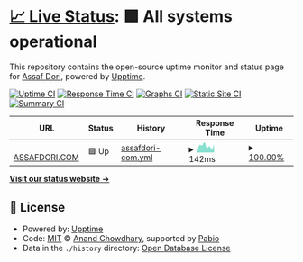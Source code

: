 # [📈 Live Status](https://demo.upptime.js.org): <!--live status--> **🟩 All systems operational**

This repository contains the open-source uptime monitor and status page for [Assaf Dori](assafdori.com), powered by [Upptime](https://github.com/upptime/upptime).

[![Uptime CI](https://github.com/assafdori/up/workflows/Uptime%20CI/badge.svg)](https://github.com/assafdori/up/actions?query=workflow%3A%22Uptime+CI%22)
[![Response Time CI](https://github.com/assafdori/up/workflows/Response%20Time%20CI/badge.svg)](https://github.com/assafdori/up/actions?query=workflow%3A%22Response+Time+CI%22)
[![Graphs CI](https://github.com/assafdori/up/workflows/Graphs%20CI/badge.svg)](https://github.com/assafdori/up/actions?query=workflow%3A%22Graphs+CI%22)
[![Static Site CI](https://github.com/assafdori/up/workflows/Static%20Site%20CI/badge.svg)](https://github.com/assafdori/up/actions?query=workflow%3A%22Static+Site+CI%22)
[![Summary CI](https://github.com/assafdori/up/workflows/Summary%20CI/badge.svg)](https://github.com/assafdori/up/actions?query=workflow%3A%22Summary+CI%22)

<!--start: status pages-->
<!-- This summary is generated by Upptime (https://github.com/upptime/upptime) -->
<!-- Do not edit this manually, your changes will be overwritten -->
<!-- prettier-ignore -->
| URL | Status | History | Response Time | Uptime |
| --- | ------ | ------- | ------------- | ------ |
| <img alt="" src="https://icons.duckduckgo.com/ip3/assafdori.com.ico" height="13"> [ASSAFDORI.COM](https://assafdori.com) | 🟩 Up | [assafdori-com.yml](https://github.com/assafdori/up/commits/HEAD/history/assafdori-com.yml) | <details><summary><img alt="Response time graph" src="./graphs/assafdori-com/response-time-week.png" height="20"> 142ms</summary><br><a href="https://status.assafdori.com/history/assafdori-com"><img alt="Response time 1068" src="https://img.shields.io/endpoint?url=https%3A%2F%2Fraw.githubusercontent.com%2Fassafdori%2Fup%2FHEAD%2Fapi%2Fassafdori-com%2Fresponse-time.json"></a><br><a href="https://status.assafdori.com/history/assafdori-com"><img alt="24-hour response time 161" src="https://img.shields.io/endpoint?url=https%3A%2F%2Fraw.githubusercontent.com%2Fassafdori%2Fup%2FHEAD%2Fapi%2Fassafdori-com%2Fresponse-time-day.json"></a><br><a href="https://status.assafdori.com/history/assafdori-com"><img alt="7-day response time 142" src="https://img.shields.io/endpoint?url=https%3A%2F%2Fraw.githubusercontent.com%2Fassafdori%2Fup%2FHEAD%2Fapi%2Fassafdori-com%2Fresponse-time-week.json"></a><br><a href="https://status.assafdori.com/history/assafdori-com"><img alt="30-day response time 148" src="https://img.shields.io/endpoint?url=https%3A%2F%2Fraw.githubusercontent.com%2Fassafdori%2Fup%2FHEAD%2Fapi%2Fassafdori-com%2Fresponse-time-month.json"></a><br><a href="https://status.assafdori.com/history/assafdori-com"><img alt="1-year response time 1068" src="https://img.shields.io/endpoint?url=https%3A%2F%2Fraw.githubusercontent.com%2Fassafdori%2Fup%2FHEAD%2Fapi%2Fassafdori-com%2Fresponse-time-year.json"></a></details> | <details><summary><a href="https://status.assafdori.com/history/assafdori-com">100.00%</a></summary><a href="https://status.assafdori.com/history/assafdori-com"><img alt="All-time uptime 83.74%" src="https://img.shields.io/endpoint?url=https%3A%2F%2Fraw.githubusercontent.com%2Fassafdori%2Fup%2FHEAD%2Fapi%2Fassafdori-com%2Fuptime.json"></a><br><a href="https://status.assafdori.com/history/assafdori-com"><img alt="24-hour uptime 100.00%" src="https://img.shields.io/endpoint?url=https%3A%2F%2Fraw.githubusercontent.com%2Fassafdori%2Fup%2FHEAD%2Fapi%2Fassafdori-com%2Fuptime-day.json"></a><br><a href="https://status.assafdori.com/history/assafdori-com"><img alt="7-day uptime 100.00%" src="https://img.shields.io/endpoint?url=https%3A%2F%2Fraw.githubusercontent.com%2Fassafdori%2Fup%2FHEAD%2Fapi%2Fassafdori-com%2Fuptime-week.json"></a><br><a href="https://status.assafdori.com/history/assafdori-com"><img alt="30-day uptime 100.00%" src="https://img.shields.io/endpoint?url=https%3A%2F%2Fraw.githubusercontent.com%2Fassafdori%2Fup%2FHEAD%2Fapi%2Fassafdori-com%2Fuptime-month.json"></a><br><a href="https://status.assafdori.com/history/assafdori-com"><img alt="1-year uptime 83.74%" src="https://img.shields.io/endpoint?url=https%3A%2F%2Fraw.githubusercontent.com%2Fassafdori%2Fup%2FHEAD%2Fapi%2Fassafdori-com%2Fuptime-year.json"></a></details>

<!--end: status pages-->

[**Visit our status website →**](https://demo.upptime.js.org)

## 📄 License

- Powered by: [Upptime](https://github.com/upptime/upptime)
- Code: [MIT](./LICENSE) © [Anand Chowdhary](https://anandchowdhary.com), supported by [Pabio](https://pabio.com)
- Data in the `./history` directory: [Open Database License](https://opendatacommons.org/licenses/odbl/1-0/)
